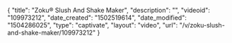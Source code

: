 {
    "title": "Zoku&reg; Slush And Shake Maker",
    "description": "",
    "videoid": "109973212",
    "date_created": "1502519614",
    "date_modified": "1504286025",
    "type": "captivate",
    "layout": "video",
    "url": "\/v\/zoku-slush-and-shake-maker\/109973212"
}